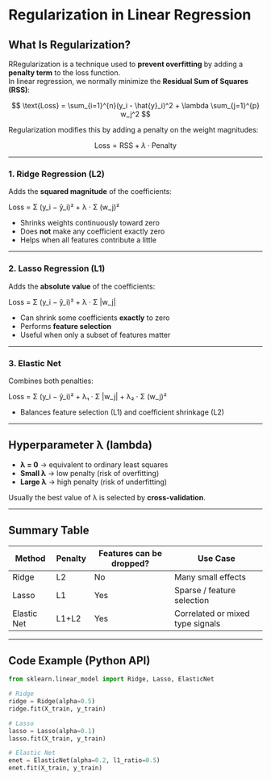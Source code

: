 # Regularization in Linear Regression

##  What Is Regularization?

RRegularization is a technique used to **prevent overfitting** by adding a **penalty term** to the loss function.  
In linear regression, we normally minimize the **Residual Sum of Squares (RSS)**:

$$
\text{Loss} = \sum_{i=1}^{n}(y_i - \hat{y}_i)^2 + \lambda \sum_{j=1}^{p} w_j^2
$$

Regularization modifies this by adding a penalty on the weight magnitudes:

$$
\text{Loss} = \text{RSS} + \lambda \cdot \text{Penalty}
$$

---
### 1. Ridge Regression (L2)

Adds the **squared magnitude** of the coefficients:

Loss = Σ (y_i − ŷ_i)²  +  λ · Σ (w_j)²




- Shrinks weights continuously toward zero  
- Does **not** make any coefficient exactly zero  
- Helps when all features contribute a little

---

### 2. Lasso Regression (L1)

Adds the **absolute value** of the coefficients:

Loss = Σ (y_i − ŷ_i)²  +  λ · Σ |w_j|


- Can shrink some coefficients **exactly** to zero  
- Performs **feature selection**  
- Useful when only a subset of features matter

---

### 3. Elastic Net

Combines both penalties:

Loss = Σ (y_i − ŷ_i)²  +  λ₁ · Σ |w_j|  +  λ₂ · Σ (w_j)²


- Balances feature selection (L1) and coefficient shrinkage (L2)

---

## Hyperparameter λ (lambda)

- **λ = 0** → equivalent to ordinary least squares  
- **Small λ** → low penalty (risk of overfitting)  
- **Large λ** → high penalty (risk of underfitting)

Usually the best value of λ is selected by **cross-validation**.

---

## Summary Table

| Method       | Penalty | Features can be dropped? | Use Case                         |
|--------------|--------|---------------------------|----------------------------------|
| Ridge        | L2     | No                        | Many small effects               |
| Lasso        | L1     | Yes                       | Sparse / feature selection       |
| Elastic Net  | L1+L2  | Yes                       | Correlated or mixed type signals |

---

## Code Example (Python API)

```python
from sklearn.linear_model import Ridge, Lasso, ElasticNet

# Ridge
ridge = Ridge(alpha=0.5)
ridge.fit(X_train, y_train)

# Lasso
lasso = Lasso(alpha=0.1)
lasso.fit(X_train, y_train)

# Elastic Net
enet = ElasticNet(alpha=0.2, l1_ratio=0.5)
enet.fit(X_train, y_train)

